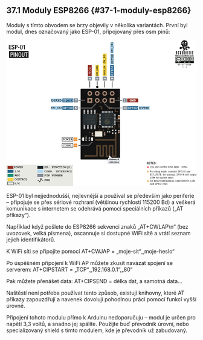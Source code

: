 ## 37.1 Moduly ESP8266 {#37-1-moduly-esp8266}

Moduly s tímto obvodem se brzy objevily v několika variantách. První byl modul, dnes označovaný jako ESP-01, připojovaný přes osm pinů:

![396-1.png](images/000401.png)

ESP-01 byl nejjednodušší, nejlevnější a používal se především jako periferie – připojuje se přes sériové rozhraní (většinou rychlostí 115200 Bd) a veškerá komunikace s internetem se odehrává pomocí speciálních příkazů („AT příkazy“).

Například když pošlete do ESP8266 sekvenci znaků „AT+CWLAP\n“ (bez uvozovek, velká písmena), oscannuje si dostupné WiFi sítě a vrátí seznam jejich identifikátorů.

K WiFi síti se připojíte pomocí AT+CWJAP = „moje-sit“,„moje-heslo“

Po úspěšném připojení k WiFi AP můžete zkusit navázat spojení se serverem: AT+CIPSTART = „TCP“,„192.168.0.1“,„80“

Pak můžete přenášet data: AT+CIPSEND = délka dat, a samotná data…

Naštěstí není potřeba používat tento způsob, existují knihovny, které AT příkazy zapouzdřují a navenek dovolují pohodlnou práci pomocí funkcí vyšší úrovně.

Připojení tohoto modulu přímo k Arduinu nedoporučuju – modul je určen pro napětí 3,3 voltů, a snadno jej spálíte. Použijte buď převodník úrovní, nebo specializovaný shield s tímto modulem, kde je převodník už zabudovaný.